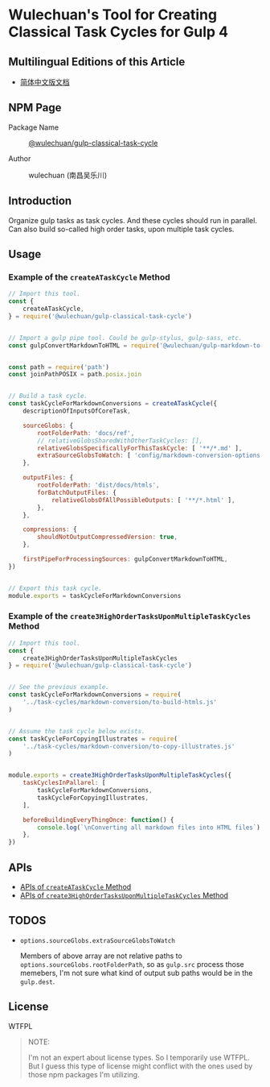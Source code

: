 # Wulechuan's Tool for Creating Classical Task Cycles for Gulp 4

## Multilingual Editions of this Article

- [简体中文版文档](./ReadMe.zh-hans-CN.md)




## NPM Page

<dl>
<dt>Package Name</dt>
<dd>

[@wulechuan/gulp-classical-task-cycle](https://www.npmjs.com/package/@wulechuan/gulp-classical-task-cycle)

</dd>
<dt>Author</dt>
<dd><p>wulechuan (南昌吴乐川)</p></dd>
</dl>




## Introduction

Organize gulp tasks as task cycles. And these cycles should run in parallel. Can also build so-called high order tasks, upon multiple task cycles.


## Usage

### Example of the `createATaskCycle` Method

```js
// Import this tool.
const {
    createATaskCycle,
} = require('@wulechuan/gulp-classical-task-cycle')


// Import a gulp pipe tool. Could be gulp-stylus, gulp-sass, etc.
const gulpConvertMarkdownToHTML = require('@wulechuan/gulp-markdown-to-html')


const path = require('path')
const joinPathPOSIX = path.posix.join


// Build a task cycle.
const taskCycleForMarkdownConversions = createATaskCycle({
    descriptionOfInputsOfCoreTask,

    sourceGlobs: {
        rootFolderPath: 'docs/ref',
        // relativeGlobsSharedWithOtherTaskCycles: [],
        relativeGlobsSpecificallyForThisTaskCycle: [ '**/*.md' ],
        extraSourceGlobsToWatch: [ 'config/markdown-conversion-options.js' ],
    },

    outputFiles: {
        rootFolderPath: 'dist/docs/htmls',
        forBatchOutputFiles: {
            relativeGlobsOfAllPossibleOutputs: [ '**/*.html' ],
        },
    },

    compressions: {
        shouldNotOutputCompressedVersion: true,
    },

    firstPipeForProcessingSources: gulpConvertMarkdownToHTML,
})


// Export this task cycle.
module.exports = taskCycleForMarkdownConversions
```


### Example of the `create3HighOrderTasksUponMultipleTaskCycles` Method

```js
// Import this tool.
const {
    create3HighOrderTasksUponMultipleTaskCycles
} = require('@wulechuan/gulp-classical-task-cycle')


// See the previous example.
const taskCycleForMarkdownConversions = require(
    '../task-cycles/markdown-conversion/to-build-htmls.js'
)


// Assume the task cycle below exists.
const taskCycleForCopyingIllustrates = require(
    '../task-cycles/markdown-conversion/to-copy-illustrates.js'
)


module.exports = create3HighOrderTasksUponMultipleTaskCycles({
    taskCyclesInPallarel: [
        taskCycleForMarkdownConversions,
        taskCycleForCopyingIllustrates,
    ],

    beforeBuildingEveryThingOnce: function() {
        console.log(`\nConverting all markdown files into HTML files`)
    },
})
```


## APIs

- [APIs of `createATaskCycle` Method](./docs/refs/en-US/api-create-a-task-cycle.md)
- [APIs of `create3HighOrderTasksUponMultipleTaskCycles` Method](./docs/refs/en-US/api-create-3-high-order-tasks-upon-multiple-task-cycles.md)


## TODOS

-  `options.sourceGlobs.extraSourceGlobsToWatch`

    Members of above array are not relative paths to `options.sourceGlobs.rootFolderPath`, so as `gulp.src` process those memebers, I'm not sure what kind of output sub paths would be in the `gulp.dest`.





## License

WTFPL

> NOTE:
>
> I'm not an expert about license types. So I temporarily use WTFPL. But I guess this type of license might conflict with the ones used by those npm packages I'm utilizing.
